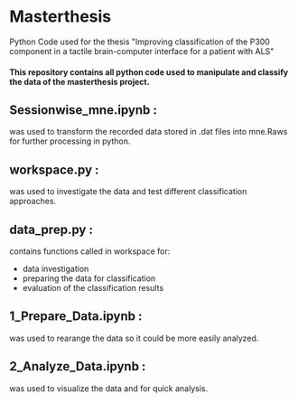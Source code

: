 # Masterthesis
Python Code used for the thesis "Improving classification of the P300 component in a tactile brain-computer interface for a patient with ALS"
#### This repository contains all python code used to manipulate and classify the data of the masterthesis project.

## Sessionwise_mne.ipynb :
was used to transform the recorded data stored in .dat files into mne.Raws for further processing in python.

## workspace.py :
was used to investigate the data and test different classification approaches.

## data_prep.py :
contains functions called in workspace for: 
- data investigation
- preparing the data for classification
- evaluation of the classification results

## 1_Prepare_Data.ipynb :
was used to rearange the data so it could be more easily analyzed.

## 2_Analyze_Data.ipynb :
was used to visualize the data and for quick analysis.
